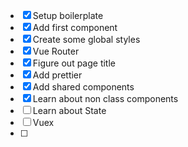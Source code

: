 - [x] Setup boilerplate
- [x] Add first component
- [x] Create some global styles
- [x] Vue Router
- [x] Figure out page title
- [x] Add prettier
- [x] Add shared components
- [x] Learn about non class components
- [ ] Learn about State
- [ ] Vuex
- [ ] 